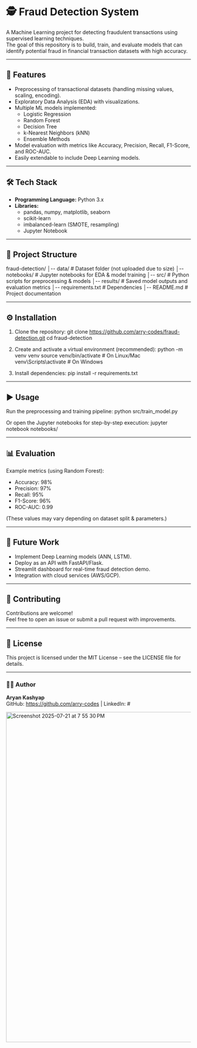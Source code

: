 
# 🕵️ Fraud Detection System

A Machine Learning project for detecting fraudulent transactions using supervised learning techniques.  
The goal of this repository is to build, train, and evaluate models that can identify potential fraud in financial transaction datasets with high accuracy.

---

## 🚀 Features
- Preprocessing of transactional datasets (handling missing values, scaling, encoding).
- Exploratory Data Analysis (EDA) with visualizations.
- Multiple ML models implemented:
  - Logistic Regression
  - Random Forest
  - Decision Tree
  - k-Nearest Neighbors (kNN)
  - Ensemble Methods
- Model evaluation with metrics like Accuracy, Precision, Recall, F1-Score, and ROC-AUC.
- Easily extendable to include Deep Learning models.

---

## 🛠️ Tech Stack
- **Programming Language:** Python 3.x  
- **Libraries:**  
  - pandas, numpy, matplotlib, seaborn  
  - scikit-learn  
  - imbalanced-learn (SMOTE, resampling)  
  - Jupyter Notebook  

---

## 📂 Project Structure
fraud-detection/
│-- data/                # Dataset folder (not uploaded due to size)
│-- notebooks/           # Jupyter notebooks for EDA & model training
│-- src/                 # Python scripts for preprocessing & models
│-- results/             # Saved model outputs and evaluation metrics
│-- requirements.txt     # Dependencies
│-- README.md            # Project documentation

---

## ⚙️ Installation
1. Clone the repository:
   git clone https://github.com/arry-codes/fraud-detection.git
   cd fraud-detection

2. Create and activate a virtual environment (recommended):
   python -m venv venv
   source venv/bin/activate   # On Linux/Mac
   venv\Scripts\activate      # On Windows

3. Install dependencies:
   pip install -r requirements.txt

---

## ▶️ Usage
Run the preprocessing and training pipeline:
   python src/train_model.py

Or open the Jupyter notebooks for step-by-step execution:
   jupyter notebook notebooks/

---

## 📊 Evaluation
Example metrics (using Random Forest):
- Accuracy: 98%
- Precision: 97%
- Recall: 95%
- F1-Score: 96%
- ROC-AUC: 0.99

(These values may vary depending on dataset split & parameters.)

---

## 🔮 Future Work
- Implement Deep Learning models (ANN, LSTM).
- Deploy as an API with FastAPI/Flask.
- Streamlit dashboard for real-time fraud detection demo.
- Integration with cloud services (AWS/GCP).

---

## 🤝 Contributing
Contributions are welcome!  
Feel free to open an issue or submit a pull request with improvements.

---

## 📜 License
This project is licensed under the MIT License – see the LICENSE file for details.

---

### 👨‍💻 Author
**Aryan Kashyap**  
GitHub: https://github.com/arry-codes | LinkedIn: #



<img width="1440" height="900" alt="Screenshot 2025-07-21 at 7 55 30 PM" src="https://github.com/user-attachments/assets/db8f538e-3829-4d78-9109-4a0238961425" />
